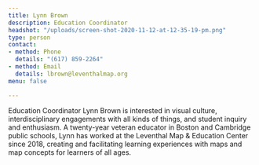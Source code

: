 ```yaml
---
title: Lynn Brown
description: Education Coordinator
headshot: "/uploads/screen-shot-2020-11-12-at-12-35-19-pm.png"
type: person
contact:
- method: Phone
  details: "(617) 859-2264"
- method: Email
  details: lbrown@leventhalmap.org
menu: false

---
```

Education Coordinator Lynn Brown is interested in visual culture, interdisciplinary engagements with all kinds of things, and student inquiry and enthusiasm. A twenty-year veteran educator in Boston and Cambridge public schools, Lynn has worked at the Leventhal Map & Education Center since 2018, creating and facilitating learning experiences with maps and map concepts for learners of all ages.